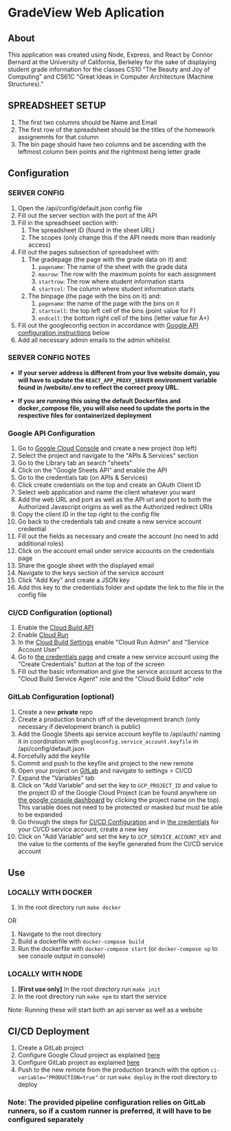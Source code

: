 # GradeView Web Aplication

## About

This application was created using Node, Express, and React by Connor Bernard at the University of California, Berkeley for the sake of displaying student grade information for the classes CS10 "The Beauty and Joy of Computing" and CS61C "Great Ideas in Computer Architecture (Machine Structures)."

## SPREADSHEET SETUP

1. The first two columns should be Name and Email
2. The first row of the spreadsheet should be the titles of the homework assignemnts for that column
3. The bin page should have two columns and be ascending with the leftmost column bein points and the rightmost being letter grade

## Configuration

### SERVER CONFIG

1. Open the /api/config/default.json config file
2. Fill out the server section with the port of the API
3. Fill in the spreadhseet section with:
    1. The spreadsheet ID (found in the sheet URL)
    2. The scopes (only change this if the API needs more than readonly access)
4. Fill out the pages subsection of spreadsheet with:
    1. The gradepage (the page with the grade data on it) and:
        1. `pagename`: The name of the sheet with the grade data
        2. `maxrow`: The row with the maximum points for each assignment
        3. `startrow`: The row where student information starts
        4. `startcol`: The column where student information starts
    2. The binpage (the page with the bins on it) and:
        1. `pagename`: the name of the page with the bins on it
        2. `startcell`: the top left cell of the bins (point value for F)
        3. `endcell`: the bottom right cell of the bins (letter value for A+)
5. Fill out the googleconfig section in accordance with [Google API configuration instructions](#google-api-configuration) below
6. Add all necessary admin emails to the admin whitelist

### SERVER CONFIG NOTES

* __If your server address is different from your live website domain, you will have to update the `REACT_APP_PROXY_SERVER` environment variable found in /website/.env to reflect the correct proxy URL.__

* __If you are running this using the default Dockerfiles and docker_compose file, you will also need to update the ports in the respective files for containerized deployment__

### Google API Configuration

1. Go to [Google Cloud Console](https://console.cloud.google.com/) and create a new project (top left)
2. Select the project and navigate to the "APIs & Services" section
3. Go to the Library tab an search "sheets"
4. Click on the "Google Sheets API" and enable the API
5. Go to the credentials tab (on APIs & Services)
6. Click create credentials on the top and create an OAuth Client ID
7. Select web application and name the client whatever you want
8. Add the web URL and port as well as the API url and port to both the Authorized Javascript origins as well as the Authorized redirect URIs
9. Copy the client ID in the top right to the config file
10. Go back to the credentials tab and create a new service account credential
11. Fill out the fields as necessary and create the account (no need to add additional roles)
12. Click on the account email under service accounts on the credentials page
13. Share the google sheet with the displayed email
14. Navigate to the keys section of the service account
15. Click "Add Key" and create a JSON key
16. Add this key to the credentials folder and update the link to the file in the config file

### CI/CD Configuration (optional)

1. Enable the [Cloud Build API](https://console.cloud.google.com/marketplace/product/google/cloudbuild.googleapis.com)
2. Enable [Cloud Run](https://console.cloud.google.com/marketplace/product/google-cloud-platform/cloud-run)
3. In the [Cloud Build Settings](https://console.cloud.google.com/cloud-build/settings/service-account?project) enable "Cloud Run Admin" and "Service Account User"
4. Go to [the credentials page](https://console.cloud.google.com/apis/credentials) and create a new service account using the "Create Credentials" button at the top of the screen
5. Fill out the basic information and give the service account access to the "Cloud Build Service Agent" role and the "Cloud Build Editor" role

### GitLab Configuration (optional)

1. Create a new __private__ repo
2. Create a production branch off of the development branch (only necessary if development branch is public)
3. Add the Google Sheets api service account keyfile to /api/auth/ naming it in coordination with `googleconfig.service_account.keyfile` in /api/config/default.json
4. Forcefully add the keyfile
5. Commit and push to the keyfile and project to the new remote
6. Open your project on [GitLab](https://gitlab.com/) and navigate to settings > CI/CD
7. Expand the "Variables" tab
8. Click on "Add Variable" and set the key to `GCP_PROJECT_ID` and value to the project ID of the Google Cloud Project (can be found anywhere on [the google console dashboard](https://console.cloud.google.com/) by clicking the project name on the top).  This variable does not need to be protected or masked but must be able to be expanded
9. Go through the steps for [CI/CD Configuration](cicd-configuration-optional) and in [the credentials](console.cloud.google.com/apis/credentials) for your CI/CD service account, create a new key
10. Click on "Add Variable" and set the key to `GCP_SERVICE_ACCOUNT_KEY` and the value to the contents of the keyfle generated from the CI/CD service account

## Use

### LOCALLY WITH DOCKER

1. In the root directory run `make docker`

OR

1. Navigate to the root directory
2. Build a dockerfile with `docker-compose build`
3. Run the dockerfile with `docker-compose start` (or `docker-compose up` to see console output in console)

### LOCALLY WITH NODE

1. __[First use only]__ In the root directory run `make init`
2. In the root directory run `make npm` to start the service

Note: Running these will start both an api server as well as a website

## CI/CD Deployment

1. Create a GitLab project
2. Configure Google Cloud project as explained [here](#cicd-configuration-optional)
3. Configure GitLab project as explained [here](#gitlab-configuration-optional)
4. Push to the new remote from the production branch with the option `ci-variable="PRODUCTION=true"` or run `make deploy` in the root directory to deploy

### Note: The provided pipeline configuration relies on GitLab runners, so if a custom runner is preferred, it will have to be configured separately

